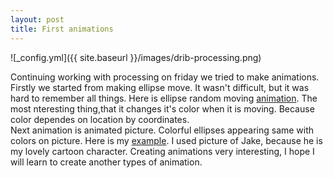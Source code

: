 ```yaml
---
layout: post
title: First animations
---
```

![_config.yml]({{ site.baseurl }}/images/drib-processing.png)

Continuing working with processing on friday we tried to make animations. Firstly we started from making ellipse move. It wasn't difficult, but it was hard to remember all things. Here is ellipse random moving [animation](/MOving/). The most nteresting thing,that it changes it's color when it is moving. Because color dependes on location by coordinates. \
Next animation is animated picture. Colorful ellipses appearing same with colors on picture. Here is my [example](/Jake/). I used picture of Jake, because he is my lovely cartoon character.
Creating animations very interesting, I hope I will learn to create another types of animation.   

